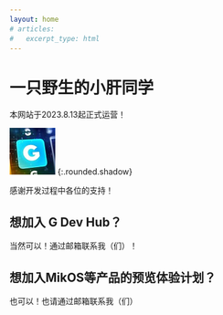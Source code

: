 ```yaml
---
layout: home
# articles:
#   excerpt_type: html
---
```

# 一只野生的小肝同学
本网站于2023.8.13起正式运营！

![image](/G工作室图片.jpg) 
{:.rounded.shadow}  

感谢开发过程中各位的支持！
## 想加入 G Dev Hub？
当然可以！通过邮箱联系我（们）！
## 想加入MikOS等产品的预览体验计划？
也可以！也请通过邮箱联系我（们）
